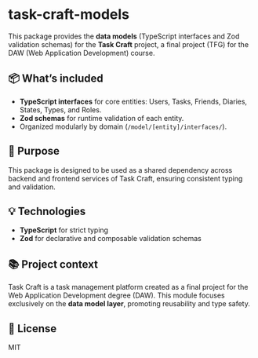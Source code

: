 # task-craft-models

This package provides the **data models** (TypeScript interfaces and Zod validation schemas) for the **Task Craft** project, a final project (TFG) for the DAW (Web Application Development) course.

## 📦 What’s included

- **TypeScript interfaces** for core entities: Users, Tasks, Friends, Diaries, States, Types, and Roles.
- **Zod schemas** for runtime validation of each entity.
- Organized modularly by domain (`/model/[entity]/interfaces/`).

## 🔧 Purpose

This package is designed to be used as a shared dependency across backend and frontend services of Task Craft, ensuring consistent typing and validation.

## 💡 Technologies

- **TypeScript** for strict typing
- **Zod** for declarative and composable validation schemas

## 📚 Project context

Task Craft is a task management platform created as a final project for the Web Application Development degree (DAW). This module focuses exclusively on the **data model layer**, promoting reusability and type safety.

## 📄 License

MIT
